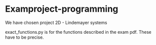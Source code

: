# Examproject-programming

We have chosen project 2D - Lindemayer systems

exact_functions.py is for the functions described in the exam pdf. These have to be precise.
